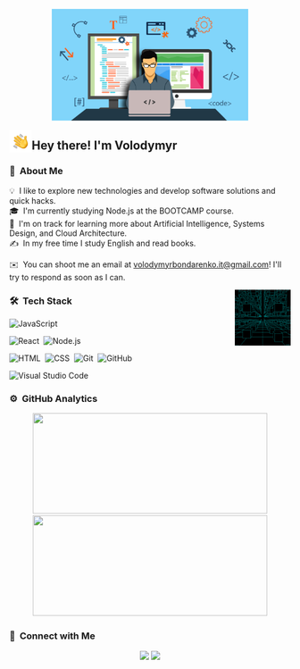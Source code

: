 <!-- ![Volodymyr Banner] -->
<p align="center">
<img height="200em" src="https://raw.githubusercontent.com/qweeqer/qweeqer/master/assets/webdevelopment.jpeg"/>
</p>

<img alt="Hand wave" src="./assets/Hand%20Wave.gif" width='40' align="left"/><h2>Hey there! I'm Volodymyr</h2>

<!-- ## 👋 &nbsp;Hey there! I'm Volodymyr -->

### 👨 &nbsp;About Me

💡 &nbsp;I like to explore new technologies and develop software solutions and quick hacks.\
🎓 &nbsp;I'm currently studying Node.js at the BOOTCAMP course.\
🌱 &nbsp;I'm on track for learning more about Artificial Intelligence, Systems Design, and Cloud Architecture.\
✍️ &nbsp;In my free time I study English and read books.

<!-- 💬 &nbsp;Feel free to reach out to me for pro bono consulting and volunteering, or just for some interesting discussion.\ -->

✉️ &nbsp;You can shoot me an email at volodymyrbondarenko.it@gmail.com! I'll try to respond as soon as I can.

<!-- 📄 &nbsp;Please have a look at my [Résumé](https:// /resume.html) for more details about me. I'm open to feedback and suggestions! -->

<img height="100em" alt="Coding" src="https://raw.githubusercontent.com/qweeqer/qweeqer/master/assets/coding.gif" align="right"/>

### 🛠 &nbsp;Tech Stack

<!-- ![Python](https://img.shields.io/badge/-Python-05122A?style=flat&logo=python)&nbsp; -->

![JavaScript](https://img.shields.io/badge/-JavaScript-05122A?style=flat&logo=javascript)&nbsp;

<!-- ![Java](https://img.shields.io/badge/-Java-05122A?style=flat&logo=Java&logoColor=FFA518)&nbsp; -->
<!-- ![C](https://img.shields.io/badge/-C-05122A?style=flat&logo=C&logoColor=A8B9CC)&nbsp;
![C++](https://img.shields.io/badge/-C++-05122A?style=flat&logo=C%2B%2B&logoColor=00599C)&nbsp; -->

<!-- ![R (Statistics)](https://img.shields.io/badge/-R-05122A?style=flat&logo=R&logoColor=276DC3)\ -->

![React](https://img.shields.io/badge/-React-05122A?style=flat&logo=react)&nbsp;
![Node.js](https://img.shields.io/badge/-Node.js-05122A?style=flat&logo=node.js)&nbsp;

<!-- ![Django](https://img.shields.io/badge/-Django-05122A?style=flat&logo=django&logoColor=092E20)&nbsp;
![Flask](https://img.shields.io/badge/-Flask-05122A?style=flat&logo=flask)&nbsp;
![Bootstrap](https://img.shields.io/badge/-Bootstrap-05122A?style=flat&logo=bootstrap&logoColor=563D7C)\ -->

![HTML](https://img.shields.io/badge/-HTML-05122A?style=flat&logo=HTML5)&nbsp;
![CSS](https://img.shields.io/badge/-CSS-05122A?style=flat&logo=CSS3&logoColor=1572B6)&nbsp;
![Git](https://img.shields.io/badge/-Git-05122A?style=flat&logo=git)&nbsp;
![GitHub](https://img.shields.io/badge/-GitHub-05122A?style=flat&logo=github)&nbsp;

<!-- ![Markdown](https://img.shields.io/badge/-Markdown-05122A?style=flat&logo=markdown)\ -->

![Visual Studio Code](https://img.shields.io/badge/-Visual%20Studio%20Code-05122A?style=flat&logo=visual-studio-code&logoColor=007ACC)&nbsp;

<!-- ![RStudio](https://img.shields.io/badge/-RStudio-05122A?style=flat&logo=rstudio)&nbsp;
![Eclipse](https://img.shields.io/badge/-Eclipse-05122A?style=flat&logo=eclipse-ide&logoColor=2C2255)\
![Illustrator](https://img.shields.io/badge/-Illustrator-05122A?style=flat&logo=adobe-illustrator)&nbsp;
![Photoshop](https://img.shields.io/badge/-Photoshop-05122A?style=flat&logo=adobe-photoshop)&nbsp;
![InDesign](https://img.shields.io/badge/-InDesign-05122A?style=flat&logo=adobe-indesign) -->

### ⚙️ &nbsp;GitHub Analytics

<p align="center">
<a href="https://github.com/Qweeqer">
  <img height="180em" width="420em" src="https://github-readme-stats-eight-theta.vercel.app/api?username=Qweeqer&show_icons=true&theme=algolia&include_all_commits=true&count_private=true"/>
  <img height="180em" width="420em" src="https://github-readme-stats-eight-theta.vercel.app/api/top-langs/?username=Qweeqer&layout=compact&langs_count=8&theme=algolia"/>
</a>
</p>

### 🔗 &nbsp;Connect with Me

<p align="center">
<!-- <a href="https://www.adityavsingh.com"><img src="https://img.shields.io/badge/-adityavsingh.com-3423A6?style=flat&logo=Google-Chrome&logoColor=white"/></a> -->
<a href="https://www.linkedin.com/in/volodymyr-bondarenko"><img src="https://img.shields.io/badge/-Volodymyr%20Bondarenko-0077B5?style=flat&logo=Linkedin&logoColor=white"/></a>
<a href="mailto:volodymyrbondarenko.it@gmail.com"><img src="https://img.shields.io/badge/-Volodymyr%20Bondarenko-D14836?style=flat&logo=Gmail&logoColor=white"/></a>
<!-- <a href="https://instagram.com/adityavs_"><img src="https://img.shields.io/badge/-@adityavs__-E4405F?style=flat&logo=Instagram&logoColor=white"/></a>
<a href="https://facebook.com/AVS1508"><img src="https://img.shields.io/badge/-@AVS1508-1877F2?style=flat&logo=Facebook&logoColor=white"/></a>
<a href="https://www.pinterest.ca/AVS1508"><img src="https://img.shields.io/badge/-@AVS1508-BD081C?style=flat&logo=Pinterest&logoColor=white"/></a>
<a href="https://www.behance.net/AVS1508"><img src="https://img.shields.io/badge/-@AVS1508-1769FF?style=flat&logo=Behance&logoColor=white"/></a> -->
</p>
